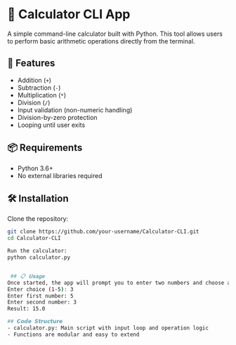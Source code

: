 # 🧮 Calculator CLI App

A simple command-line calculator built with Python. This tool allows users to perform basic arithmetic operations directly from the terminal.

## 🚀 Features

- Addition (`+`)
- Subtraction (`-`)
- Multiplication (`*`)
- Division (`/`)
- Input validation (non-numeric handling)
- Division-by-zero protection
- Looping until user exits

## 📦 Requirements

- Python 3.6+
- No external libraries required

## 🛠️ Installation

Clone the repository:
```bash
git clone https://github.com/your-username/Calculator-CLI.git
cd Calculator-CLI

Run the calculator:
python calculator.py


 ## 📋 𝐔𝐬𝐚𝐠𝐞
Once started, the app will prompt you to enter two numbers and choose an operation:
Enter choice (1-5): 3
Enter first number: 5
Enter second number: 3
Result: 15.0

## 𝘾𝙤𝙙𝙚 𝙎𝙩𝙧𝙪𝙘𝙩𝙪𝙧𝙚
- calculator.py: Main script with input loop and operation logic
- Functions are modular and easy to extend

